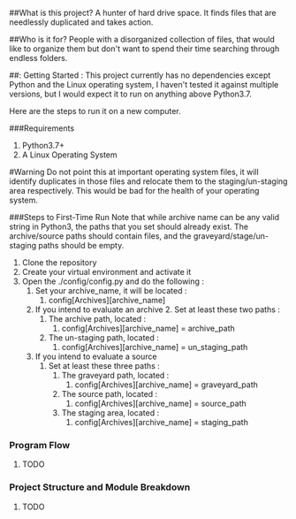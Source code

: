 ##What is this project?
A hunter of hard drive space. It finds files that are needlessly duplicated 
    and takes action.

##Who is it for?
People with a disorganized collection of files, that would like to organize 
    them but don't want to spend their time searching through endless 
    folders.

##: Getting Started :
This project currently has no dependencies except Python and the Linux 
    operating system, I haven't tested it against multiple versions, but 
    I would expect it to run on anything above Python3.7.

Here are the steps to run it on a new computer.

###Requirements
1. Python3.7+
2. A Linux Operating System

#Warning
Do not point this at important operating system files, it will identify
    duplicates in those files and relocate them to the staging/un-staging
    area respectively. This would be bad for the health of your operating
    system.

###Steps to First-Time Run
Note that while archive name can be any valid string in Python3, the paths
that you set should already exist. The archive/source paths should contain 
files, and the graveyard/stage/un-staging paths should be empty.
1. Clone the repository
2. Create your virtual environment and activate it
3. Open the ./config/config.py and do the following :
    1. Set your archive_name, it will be located :
        1. config[Archives][archive_name]
    2. If you intend to evaluate an archive
       2. Set at least these two paths :
          1. The archive path, located :
             1. config[Archives][archive_name] = archive_path
          2. The un-staging path, located :
             1. config[Archives][archive_name] = un_staging_path
    3. If you intend to evaluate a source
       1. Set at least these three paths :
           1. The graveyard path, located :
               1. config[Archives][archive_name] = graveyard_path
           2. The source path, located :
               1. config[Archives][archive_name] = source_path
           3. The staging area, located :
               1. config[Archives][archive_name] = staging_path

### Program Flow
1. TODO 

### Project Structure and Module Breakdown
1. TODO

